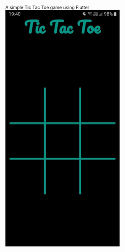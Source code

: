 A simple Tic Tac Toe game using Flutter
![SS 1 of TicTacToe](https://github.com/yashkhasgiwala/images/blob/master/ttt4.jpg)
